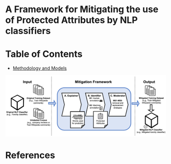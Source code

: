 # A Framework for Mitigating the use of Protected Attributes by NLP classifiers



# Table of Contents
- [Methodology and Models](#methodology-and-models)

![Screenshot](images/mitigation-framework-architecture.png)

# References
```bibtex

```